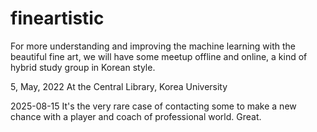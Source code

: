 # fineartistic


For more understanding and improving the machine learning with the beautiful fine art, we will have some meetup offline and online, a kind of hybrid study group in Korean style.


5, May, 2022
At the Central Library, Korea University

2025-08-15
It's the very rare case of contacting some to make a new chance with a player and coach of professional world. Great.
